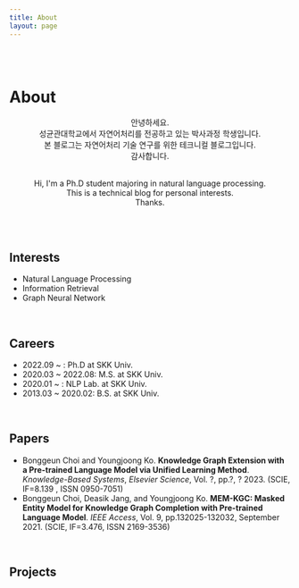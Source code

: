 ```yaml
---
title: About
layout: page
---
```

<br><br>

# About

<p align="center">안녕하세요.<br>
성균관대학교에서 자연어처리를 전공하고 있는 박사과정 학생입니다.<br>
본 블로그는 자연어처리 기술 연구를 위한 테크니컬 블로그입니다.<br>
감사합니다.
<br><br>
<p align="center">Hi, I'm a Ph.D student majoring in natural language processing.<br>
This is a technical blog for personal interests.<br>
Thanks.</p>
<br><br>

<h2>Interests</h2>
<ul class="interest-list">
	<li>Natural Language Processing</li>
	<li>Information Retrieval</li>
	<li>Graph Neural Network</li>
</ul>
<br>
<h2>Careers</h2>
<ul class="careers">
	<li>2022.09 ~ : Ph.D at SKK Univ.</li>
	<li>2020.03 ~ 2022.08: M.S. at SKK Univ.</li>
	<li>2020.01 ~ : NLP Lab. at SKK Univ.</li>
    	<li>2013.03 ~ 2020.02: B.S. at SKK Univ.</li>
</ul>
<br>
<h2>Papers</h2>
<ul class="paper-list">
	<li>Bonggeun Choi and Youngjoong Ko. <strong>Knowledge Graph Extension with a Pre-trained Language Model via Unified Learning Method</strong>. <em>Knowledge-Based Systems</em>, <em>Elsevier Science</em>, Vol. ?, pp.?, ? 2023. (SCIE, IF=8.139 , ISSN 0950-7051)</li>
	<li>Bonggeun Choi, Deasik Jang, and Youngjoong Ko. <strong>MEM-KGC: Masked Entity Model for Knowledge Graph Completion with Pre-trained Language Model</strong>. <em>IEEE Access</em>, Vol. 9, pp.132025-132032, September 2021. (SCIE, IF=3.476, ISSN 2169-3536)</li>
	
</ul>
<br>
<h2>Projects</h2>
<ul class="project-list">

</ul>

